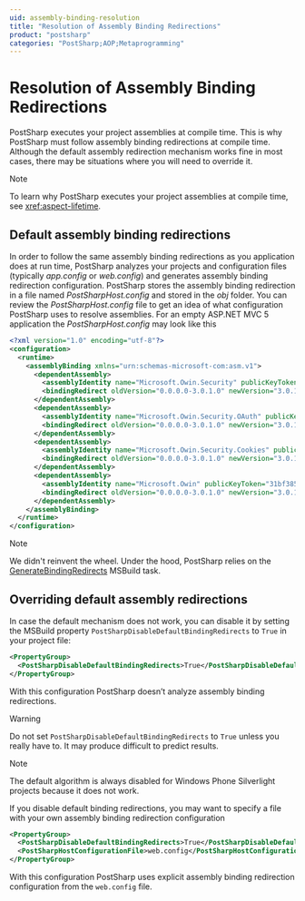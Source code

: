 ```yaml
---
uid: assembly-binding-resolution
title: "Resolution of Assembly Binding Redirections"
product: "postsharp"
categories: "PostSharp;AOP;Metaprogramming"
---
```

# Resolution of Assembly Binding Redirections

PostSharp executes your project assemblies at compile time. This is why PostSharp must follow assembly binding redirections at compile time. Although the default assembly redirection mechanism works fine in most cases, there may be situations where you will need to override it.

> [!NOTE]
> To learn why PostSharp executes your project assemblies at compile time, see <xref:aspect-lifetime>. 


## Default assembly binding redirections

In order to follow the same assembly binding redirections as you application does at run time, PostSharp analyzes your projects and configuration files (typically *app.config* or *web.config*) and generates assembly binding redirection configuration. PostSharp stores the assembly binding redirection in a file named *PostSharpHost.config* and stored in the *obj* folder. You can review the *PostSharpHost.config* file to get an idea of what configuration PostSharp uses to resolve assemblies. For an empty ASP.NET MVC 5 application the *PostSharpHost.config* may look like this 

```xml
<?xml version="1.0" encoding="utf-8"?>
<configuration>
  <runtime>
    <assemblyBinding xmlns="urn:schemas-microsoft-com:asm.v1">
      <dependentAssembly>
        <assemblyIdentity name="Microsoft.Owin.Security" publicKeyToken="31bf3856ad364e35" />
        <bindingRedirect oldVersion="0.0.0.0-3.0.1.0" newVersion="3.0.1.0" />
      </dependentAssembly>
      <dependentAssembly>
        <assemblyIdentity name="Microsoft.Owin.Security.OAuth" publicKeyToken="31bf3856ad364e35" />
        <bindingRedirect oldVersion="0.0.0.0-3.0.1.0" newVersion="3.0.1.0" />
      </dependentAssembly>
      <dependentAssembly>
        <assemblyIdentity name="Microsoft.Owin.Security.Cookies" publicKeyToken="31bf3856ad364e35" />
        <bindingRedirect oldVersion="0.0.0.0-3.0.1.0" newVersion="3.0.1.0" />
      </dependentAssembly>
      <dependentAssembly>
        <assemblyIdentity name="Microsoft.Owin" publicKeyToken="31bf3856ad364e35" />
        <bindingRedirect oldVersion="0.0.0.0-3.0.1.0" newVersion="3.0.1.0" />
      </dependentAssembly>
    </assemblyBinding>
  </runtime>
</configuration>
```

> [!NOTE]
> We didn't reinvent the wheel. Under the hood, PostSharp relies on the [GenerateBindingRedirects](https://msdn.microsoft.com/en-us/library/microsoft.build.tasks.generatebindingredirects.aspx) MSBuild task. 


## Overriding default assembly redirections

In case the default mechanism does not work, you can disable it by setting the MSBuild property `PostSharpDisableDefaultBindingRedirects` to `True` in your project file: 

```xml
<PropertyGroup>
  <PostSharpDisableDefaultBindingRedirects>True</PostSharpDisableDefaultBindingRedirects>
</PropertyGroup>
```

With this configuration PostSharp doesn’t analyze assembly binding redirections.

> [!WARNING]
> Do not set `PostSharpDisableDefaultBindingRedirects` to `True` unless you really have to. It may produce difficult to predict results. 

> [!NOTE]
> The default algorithm is always disabled for Windows Phone Silverlight projects because it does not work.

If you disable default binding redirections, you may want to specify a file with your own assembly binding redirection configuration

```xml
<PropertyGroup>
  <PostSharpDisableDefaultBindingRedirects>True</PostSharpDisableDefaultBindingRedirects>
  <PostSharpHostConfigurationFile>web.config</PostSharpHostConfigurationFile>
</PropertyGroup>
```

With this configuration PostSharp uses explicit assembly binding redirection configuration from the `web.config` file. 

